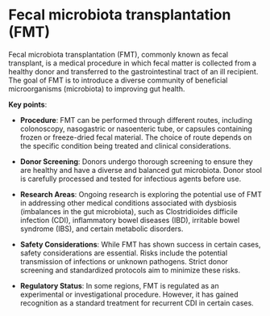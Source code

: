 [//]: # (source: ?)
[//]: # (abbr: FMT)
[//]: # (aka: fecal transplant)
[//]: # (tags: transplants treatments)

# Fecal microbiota transplantation (FMT)

Fecal microbiota transplantation (FMT), commonly known as fecal transplant, is a medical procedure in which fecal matter is collected from a healthy donor and transferred to the gastrointestinal tract of an ill recipient. The goal of FMT is to introduce a diverse community of beneficial microorganisms (microbiota) to improving gut health.

**Key points**:

* **Procedure**: FMT can be performed through different routes, including colonoscopy, nasogastric or nasoenteric tube, or capsules containing frozen or freeze-dried fecal material. The choice of route depends on the specific condition being treated and clinical considerations.

* **Donor Screening**: Donors undergo thorough screening to ensure they are healthy and have a diverse and balanced gut microbiota. Donor stool is carefully processed and tested for infectious agents before use.

* **Research Areas**: Ongoing research is exploring the potential use of FMT in addressing other medical conditions associated with dysbiosis (imbalances in the gut microbiota), such as  Clostridioides difficile infection (CDI), inflammatory bowel diseases (IBD), irritable bowel syndrome (IBS), and certain metabolic disorders.

* **Safety Considerations**: While FMT has shown success in certain cases, safety considerations are essential. Risks include the potential transmission of infections or unknown pathogens. Strict donor screening and standardized protocols aim to minimize these risks.

* **Regulatory Status**: In some regions, FMT is regulated as an experimental or investigational procedure. However, it has gained recognition as a standard treatment for recurrent CDI in certain cases.
